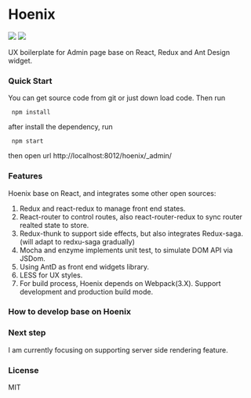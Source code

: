 # Hoenix
![](https://img.shields.io/badge/license-MIT-000000.svg) ![](https://img.shields.io/badge/release-0.3-green.svg)

UX boilerplate for Admin page base on React, Redux and Ant Design widget.


### Quick Start
You can get source code from git or just down load code. Then run

````shell
 npm install
````
 after install the dependency, run 

````shell
 npm start
````
then open url http://localhost:8012/hoenix/_admin/

### Features
Hoenix base on React, and integrates some other open sources: 
1. Redux and react-redux to manage front end states. 
2. React-router to control routes, also react-router-redux to sync router realted state to store.
3. Redux-thunk to support side effects, but also integrates Redux-saga.(will adapt to redxu-saga gradually)
4. Mocha and enzyme implements unit test, to simulate DOM API via JSDom.
5. Using AntD as front end widgets library.
6. LESS for UX styles.
7. For build process, Hoenix depends on Webpack(3.X). Support development and production build mode.

### How to develop base on Hoenix


### Next step
I am currently focusing on supporting server side rendering feature.

### License
MIT
